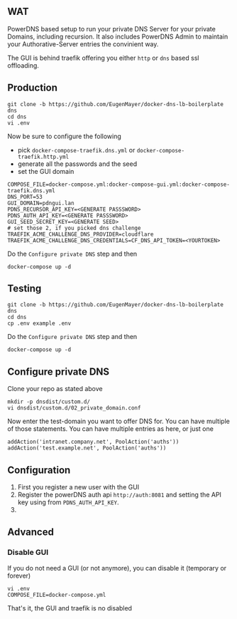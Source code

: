 ## WAT

PowerDNS based setup to run your private DNS Server for your private Domains, including recursion.
It also includes PowerDNS Admin to maintain your Authorative-Server entries the convinient way.

The GUI is behind traefik offering you either `http` or `dns` based ssl offloading.

## Production

```
git clone -b https://github.com/EugenMayer/docker-dns-lb-boilerplate dns
cd dns
vi .env
```

Now be sure to configure the following

- pick `docker-compose-traefik.dns.yml` or `docker-compose-traefik.http.yml`
- generate all the passwords and the seed
- set the GUI domain

```
COMPOSE_FILE=docker-compose.yml:docker-compose-gui.yml:docker-compose-traefik.dns.yml
DNS_PORT=53
GUI_DOMAIN=pdngui.lan
PDNS_RECURSOR_API_KEY=<GENERATE PASSSWORD>
PDNS_AUTH_API_KEY=<GENERATE PASSSWORD>
GUI_SEED_SECRET_KEY=<GENERATE SEED>
# set those 2, if you picked dns challenge
TRAEFIK_ACME_CHALLENGE_DNS_PROVIDER=cloudflare
TRAEFIK_ACME_CHALLENGE_DNS_CREDENTIALS=CF_DNS_API_TOKEN=<YOURTOKEN>
```

Do the `Configure private DNS` step and then

```
docker-compose up -d
```

## Testing

```
git clone -b https://github.com/EugenMayer/docker-dns-lb-boilerplate dns
cd dns
cp .env example .env
```

Do the `Configure private DNS` step and then

```
docker-compose up -d
```

## Configure private DNS

Clone your repo as stated above

```
mkdir -p dnsdist/custom.d/
vi dnsdist/custom.d/02_private_domain.conf
```

Now enter the test-domain you want to offer DNS for. You can have multiple of those statements.
You can have multiple entries as here, or just one

```
addAction('intranet.company.net', PoolAction('auths'))
addAction('test.example.net', PoolAction('auths'))
```

## Configuration

1. First you register a new user with the GUI
2. Register the powerDNS auth api `http://auth:8081` and setting the API key using from `PDNS_AUTH_API_KEY`.
3.

## Advanced

### Disable GUI

If you do not need a GUI (or not anymore), you can disable it (temporary or forever)

```
vi .env
COMPOSE_FILE=docker-compose.yml
```

That's it, the GUI and traefik is no disabled
